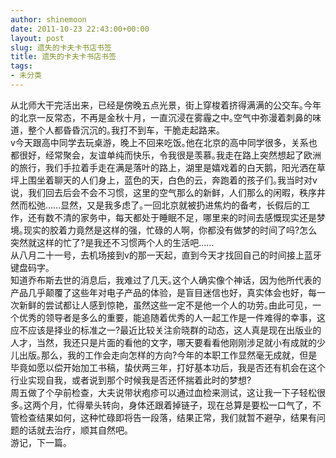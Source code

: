 ```yaml
---
author: shinemoon
date: 2011-10-23 22:43:00+00:00
layout: post
slug: 遗失的卡夫卡书店书签
title: 遗失的卡夫卡书店书签
tags:
- 未分类
---
```


从北师大干完活出来，已经是傍晚五点光景，街上穿梭着挤得满满的公交车｡今年的北京一反常态，不再是金秋十月，一直沉浸在雾霾之中｡空气中弥漫着刺鼻的味道，整个人都昏昏沉沉的｡我打不到车，干脆走起路来｡  
      v今天跟高中同学去玩桌游，晚上不回来吃饭｡他在北京的高中同学很多，关系也都很好，经常聚会，友谊单纯而快乐，令我很是羡慕｡我走在路上突然想起了欧洲的旅行，我们手拉着手走在满是落叶的路上，湖里是嬉戏着的白天鹅，阳光洒在草坪上围坐着聊天的人们身上，蓝色的天，白色的云，奔跑着的孩子们｡我当时对v说，我们回去后会不会不习惯，这里的空气那么的新鲜，人们那么的闲暇，秩序井然而松弛……显然，又是我多虑了｡一回北京就被扔进焦灼的备考，长假后的工作，还有数不清的家务中，每天都处于睡眠不足，哪里来的时间去感慨现实还是梦境｡现实的胶着力竟然是这样的强，忙碌的人啊，你都没有做梦的时间了吗?怎么突然就这样的忙了?是我还不习惯两个人的生活吧……  
      从八月二十一号，去机场接到v的那一天起，直到今天才找回自己的时间接上蓝牙键盘码字｡  
      知道乔布斯去世的消息后，我难过了几天｡这个人确实像个神话，因为他所代表的产品几乎颠覆了这些年对电子产品的体验，是盲目迷信也好，真实体会也好，每一次新鲜的尝试都让人感到惊艳，虽然这些一定不是他一个人的功劳｡由此可见，一个优秀的领导者是多么的重要，能追随着优秀的人一起工作是一件难得的幸事，这应不应该是择业的标准之一?最近比较关注俞晓群的动态，这人真是现在出版业的人才，当然，我还只是片面的看他的文字，哪天要看看他刚刚涉足就小有成就的少儿出版｡那么，我的工作会走向怎样的方向?今年的本职工作显然毫无成就，但是毕竟如愿以偿开始加工书稿，蛰伏两三年，打好基本功后，我是否还有机会在这个行业实现自我，或者说到那个时候我是否还怀揣着此时的梦想?  
       周五做了个孕前检查，大夫说带状疱疹可以通过血检来测试，这让我一下子轻松很多｡这两个月，忙得晕头转向，身体还跟着掉链子，现在总算是要松一口气了，不管检查结果如何，这种忙碌即将告一段落，结果正常，我们就暂不避孕，结果有问题的话就去治疗，顺其自然吧｡  
       游记，下一篇｡
